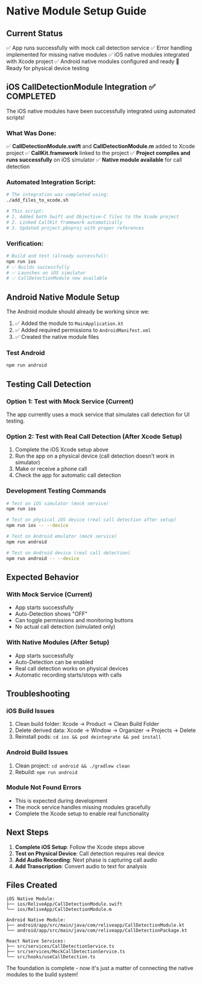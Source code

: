 # Native Module Setup Guide

## Current Status
✅ App runs successfully with mock call detection service
✅ Error handling implemented for missing native modules
✅ iOS native modules integrated with Xcode project
✅ Android native modules configured and ready
🔄 Ready for physical device testing

## iOS CallDetectionModule Integration ✅ COMPLETED

The iOS native modules have been successfully integrated using automated scripts!

### What Was Done:
✅ **CallDetectionModule.swift** and **CallDetectionModule.m** added to Xcode project
✅ **CallKit.framework** linked to the project
✅ **Project compiles and runs successfully** on iOS simulator
✅ **Native module available** for call detection

### Automated Integration Script:
```bash
# The integration was completed using:
./add_files_to_xcode.sh

# This script:
# 1. Added both Swift and Objective-C files to the Xcode project
# 2. Linked CallKit framework automatically
# 3. Updated project.pbxproj with proper references
```

### Verification:
```bash
# Build and test (already successful):
npm run ios
# ✅ Builds successfully
# ✅ Launches on iOS simulator
# ✅ CallDetectionModule now available
```

## Android Native Module Setup

The Android module should already be working since we:
1. ✅ Added the module to `MainApplication.kt`
2. ✅ Added required permissions to `AndroidManifest.xml`
3. ✅ Created the native module files

### Test Android
```bash
npm run android
```

## Testing Call Detection

### Option 1: Test with Mock Service (Current)
The app currently uses a mock service that simulates call detection for UI testing.

### Option 2: Test with Real Call Detection (After Xcode Setup)
1. Complete the iOS Xcode setup above
2. Run the app on a physical device (call detection doesn't work in simulator)
3. Make or receive a phone call
4. Check the app for automatic call detection

### Development Testing Commands
```bash
# Test on iOS simulator (mock service)
npm run ios

# Test on physical iOS device (real call detection after setup)
npm run ios -- --device

# Test on Android emulator (mock service)
npm run android

# Test on Android device (real call detection)
npm run android -- --device
```

## Expected Behavior

### With Mock Service (Current)
- App starts successfully
- Auto-Detection shows "OFF"
- Can toggle permissions and monitoring buttons
- No actual call detection (simulated only)

### With Native Modules (After Setup)
- App starts successfully
- Auto-Detection can be enabled
- Real call detection works on physical devices
- Automatic recording starts/stops with calls

## Troubleshooting

### iOS Build Issues
1. Clean build folder: Xcode → Product → Clean Build Folder
2. Delete derived data: Xcode → Window → Organizer → Projects → Delete
3. Reinstall pods: `cd ios && pod deintegrate && pod install`

### Android Build Issues
1. Clean project: `cd android && ./gradlew clean`
2. Rebuild: `npm run android`

### Module Not Found Errors
- This is expected during development
- The mock service handles missing modules gracefully
- Complete the Xcode setup to enable real functionality

## Next Steps

1. **Complete iOS Setup**: Follow the Xcode steps above
2. **Test on Physical Device**: Call detection requires real device
3. **Add Audio Recording**: Next phase is capturing call audio
4. **Add Transcription**: Convert audio to text for analysis

## Files Created

```
iOS Native Module:
├── ios/ReliveApp/CallDetectionModule.swift
└── ios/ReliveApp/CallDetectionModule.m

Android Native Module:
├── android/app/src/main/java/com/reliveapp/CallDetectionModule.kt
└── android/app/src/main/java/com/reliveapp/CallDetectionPackage.kt

React Native Services:
├── src/services/CallDetectionService.ts
├── src/services/MockCallDetectionService.ts
└── src/hooks/useCallDetection.ts
```

The foundation is complete - now it's just a matter of connecting the native modules to the build system!